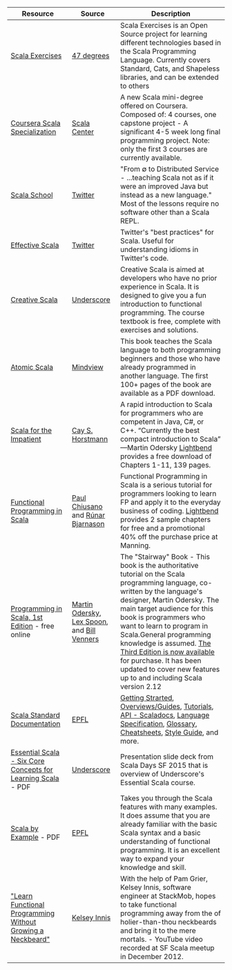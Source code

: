 Resource | Source | Description 
---|---|---
[Scala Exercises](https://www.scala-exercises.org/) | [47 degrees](http://www.47deg.com/) | Scala Exercises is an Open Source project for learning different technologies based in the Scala Programming Language. Currently covers Standard, Cats, and Shapeless libraries, and can be extended to others | intermediate
[Coursera Scala Specialization](https://www.coursera.org/specializations/scala) | [Scala Center](https://scala.epfl.ch/) | A new Scala mini-degree offered on Coursera. Composed of: 4 courses, one capstone project - A significant 4-5 week long final programming project. Note: only the first 3 courses are currently available.
[Scala School](https://twitter.github.io/scala_school/)| [Twitter](https://twitter.com) | "From ∅ to Distributed Service - ...teaching Scala not as if it were an improved Java but instead as a new language." Most of the lessons require no software other than a Scala REPL.
[Effective Scala](http://twitter.github.io/effectivescala/) | [Twitter](https://twitter.com) | Twitter's "best practices" for Scala. Useful for understanding idioms in Twitter's code.  
[Creative Scala](http://underscore.io/training/courses/creative-scala/) | [Underscore](http://underscore.io/) | Creative Scala is aimed at developers who have no prior experience in Scala. It is designed to give you a fun introduction to functional programming. The course textbook is free, complete with exercises and solutions.
[Atomic Scala](http://www.atomicscala.com/) |[Mindview](http://www.mindviewinc.com/Index.php) | This book teaches the Scala language to both programming beginners and those who have already programmed in another language. The first 100+ pages of the book are available as a PDF download.
[Scala for the Impatient](http://horstmann.com/scala/) | [Cay S. Horstmann](http://horstmann.com/) | A rapid introduction to Scala for programmers who are competent in Java, C#, or C++. “Currently the best compact introduction to Scala” —Martin Odersky [Lightbend](https://www.lightbend.com/resources/e-book/scala-for-the-impatient) provides a free download of Chapters 1-11, 139 pages.
[Functional Programming in Scala](https://www.manning.com/books/functional-programming-in-scala) | [Paul Chiusano](https://pchiusano.github.io/) and [Rúnar Bjarnason](http://blog.higher-order.com/) | Functional Programming in Scala is a serious tutorial for programmers looking to learn FP and apply it to the everyday business of coding. [Lightbend](https://www.lightbend.com/resources/e-book/functional-programming-in-scala) provides 2 sample chapters for free and a promotional 40% off the purchase price at Manning.
[Programming in Scala, 1st Edition](http://www.artima.com/pins1ed/) - free online | [Martin Odersky](https://en.wikipedia.org/wiki/Martin_Odersky), [Lex Spoon](http://www.lexspoon.org/), and [Bill Venners](http://www.scala-lang.org/blog/2016/04/29/sc-community-representative.html) | The "Stairway" Book - This book is the authoritative tutorial on the Scala programming language, co-written by the language's designer, Martin Odersky. The main target audience for this book is programmers who want to learn to program in Scala.General programming knowledge is assumed.  [The Third Edition is now available](http://www.artima.com/shop/programming_in_scala_3ed) for purchase. It has been updated to cover new features up to and including Scala version 2.12 
[Scala Standard Documentation](http://www.scala-lang.org/documentation/) | [EPFL](http://www.epfl.ch/) | [Getting Strarted](http://www.scala-lang.org/documentation/getting-started.html), [Overviews/Guides](http://docs.scala-lang.org/overviews/), [Tutorials](http://docs.scala-lang.org/tutorials/), [API - Scaladocs](http://www.scala-lang.org/documentation/api.html), [Language Specification](http://www.scala-lang.org/files/archive/spec/2.11/), [Glossary](http://docs.scala-lang.org/glossary/), [Cheatsheets](http://docs.scala-lang.org/cheatsheets/), [Style Guide](http://docs.scala-lang.org/style/), and more.
[Essential Scala - Six Core Concepts for Learning Scala](http://downloads.typesafe.com/website/presentations/ScalaDaysSF2015/essential-scala.pdf) - PDF | [Underscore](http://underscore.io/) | Presentation slide deck from Scala Days SF 2015 that is overview of Underscore's Essential Scala course.
[Scala by Example](http://www.scala-lang.org/docu/files/ScalaByExample.pdf) - PDF | [EPFL](http://www.epfl.ch/) | Takes you through the Scala features with many examples. It does assume that you are already familiar with the basic Scala syntax and a basic understanding of functional programming. It is an excellent way to expand your knowledge and skill.
["Learn Functional Programming Without Growing a Neckbeard"](https://www.youtube.com/watch?v=OOvL6QAxRK4) | [Kelsey Innis](http://nerd.kelseyinnis.com/blog/2013/01/07/resources-for-getting-started-with-functional-programming-and-scala/) | With the help of Pam Grier, Kelsey Innis, software engineer at StackMob, hopes to take functional programming away from the of holier-than-thou neckbeards and bring it to the mere mortals. - YouTube video recorded at SF Scala meetup in December 2012.